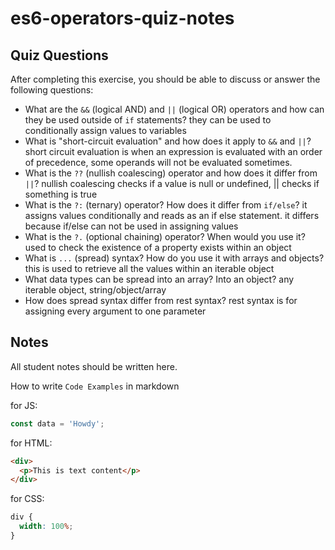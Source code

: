 # es6-operators-quiz-notes

## Quiz Questions

After completing this exercise, you should be able to discuss or answer the following questions:

- What are the `&&` (logical AND) and `||` (logical OR) operators and how can they be used outside of `if` statements?
  they can be used to conditionally assign values to variables
- What is "short-circuit evaluation" and how does it apply to `&&` and `||`?
  short circuit evaluation is when an expression is evaluated with an order of precedence, some operands will not be evaluated sometimes.
- What is the `??` (nullish coalescing) operator and how does it differ from `||`?
  nullish coalescing checks if a value is null or undefined, || checks if something is true
- What is the `?:` (ternary) operator? How does it differ from `if/else`?
  it assigns values conditionally and reads as an if else statement. it differs because if/else can not be used in assigning values
- What is the `?.` (optional chaining) operator? When would you use it?
  used to check the existence of a property exists within an object
- What is `...` (spread) syntax? How do you use it with arrays and objects?
  this is used to retrieve all the values within an iterable object
- What data types can be spread into an array? Into an object?
  any iterable object, string/object/array
- How does spread syntax differ from rest syntax?
  rest syntax is for assigning every argument to one parameter

## Notes

All student notes should be written here.

How to write `Code Examples` in markdown

for JS:

```js
const data = 'Howdy';
```

for HTML:

```html
<div>
  <p>This is text content</p>
</div>
```

for CSS:

```css
div {
  width: 100%;
}
```
